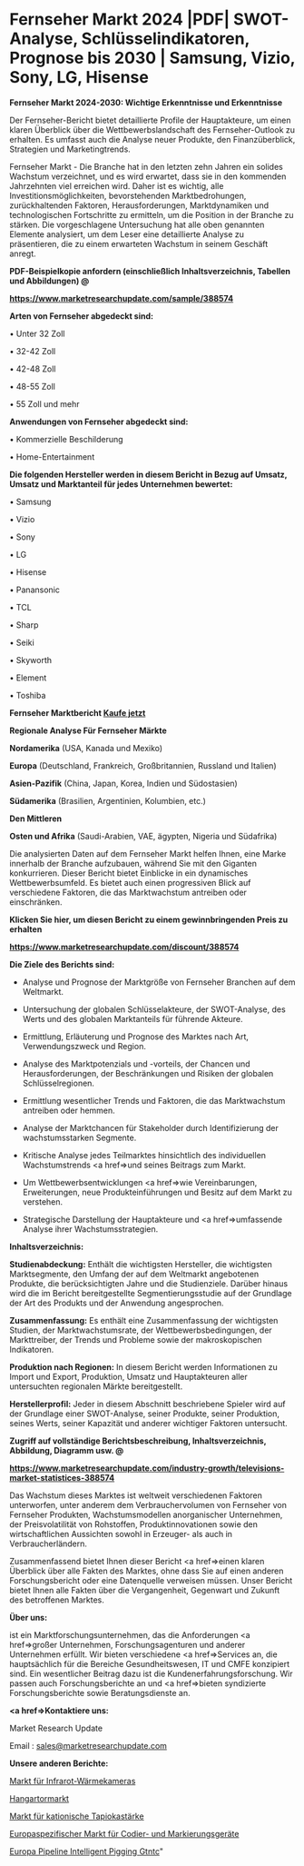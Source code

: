 # Fernseher Markt 2024 |PDF| SWOT-Analyse, Schlüsselindikatoren, Prognose bis 2030 | Samsung, Vizio, Sony, LG, Hisense

<strong>Fernseher Markt 2024-2030: Wichtige Erkenntnisse und Erkenntnisse</strong>

Der Fernseher-Bericht bietet detaillierte Profile der Hauptakteure, um einen klaren Überblick über die Wettbewerbslandschaft des Fernseher-Outlook zu erhalten. Es umfasst auch die Analyse neuer Produkte, den Finanzüberblick, Strategien und Marketingtrends.

Fernseher Markt - Die Branche hat in den letzten zehn Jahren ein solides Wachstum verzeichnet, und es wird erwartet, dass sie in den kommenden Jahrzehnten viel erreichen wird. Daher ist es wichtig, alle Investitionsmöglichkeiten, bevorstehenden Marktbedrohungen, zurückhaltenden Faktoren, Herausforderungen, Marktdynamiken und technologischen Fortschritte zu ermitteln, um die Position in der Branche zu stärken. Die vorgeschlagene Untersuchung hat alle oben genannten Elemente analysiert, um dem Leser eine detaillierte Analyse zu präsentieren, die zu einem erwarteten Wachstum in seinem Geschäft anregt.



<strong><b>PDF-Beispielkopie anfordern (einschließlich Inhaltsverzeichnis, Tabellen und Abbildungen) @ </b></strong>

<strong><a href=https://www.marketresearchupdate.com/sample/388574>

<strong>https://www.marketresearchupdate.com/sample/388574</u></a></strong></strong>



<strong>Arten von Fernseher abgedeckt sind:</strong>

• Unter 32 Zoll

• 32-42 Zoll

• 42-48 Zoll

• 48-55 Zoll

• 55 Zoll und mehr



<strong>Anwendungen von Fernseher abgedeckt sind:</strong>

• Kommerzielle Beschilderung

• Home-Entertainment



<strong>Die folgenden Hersteller werden in diesem Bericht in Bezug auf Umsatz, Umsatz und Marktanteil für jedes Unternehmen bewertet:</strong>

• Samsung

• Vizio

• Sony

• LG

• Hisense

• Panansonic

• TCL

• Sharp

• Seiki

• Skyworth

• Element

• Toshiba



<strong>Fernseher Marktbericht <a href=https://www.marketresearchupdate.com/buynow/388574>Kaufe jetzt</a></strong>



<strong>Regionale Analyse Für Fernseher Märkte</strong>



<strong>Nordamerika</strong> (USA, Kanada und Mexiko)



<strong>Europa</strong> (Deutschland, Frankreich, Großbritannien, Russland und Italien)



<strong>Asien-Pazifik</strong> (China, Japan, Korea, Indien und Südostasien)



<strong>Südamerika</strong> (Brasilien, Argentinien, Kolumbien, etc.)



<strong>Den Mittleren</strong> 

<strong>Osten und Afrika</strong> (Saudi-Arabien, VAE, ägypten, Nigeria und Südafrika)

Die analysierten Daten auf dem Fernseher Markt helfen Ihnen, eine Marke innerhalb der Branche aufzubauen, während Sie mit den Giganten konkurrieren. Dieser Bericht bietet Einblicke in ein dynamisches Wettbewerbsumfeld. Es bietet auch einen progressiven Blick auf verschiedene Faktoren, die das Marktwachstum antreiben oder einschränken.



<strong>Klicken Sie hier, um diesen Bericht zu einem gewinnbringenden Preis zu erhalten
</strong>

<strong><a href=https://www.marketresearchupdate.com/discount/388574>https://www.marketresearchupdate.com/discount/388574</b></u></strong></a>



<strong>Die Ziele des Berichts sind:</strong>

- Analyse und Prognose der Marktgröße von Fernseher Branchen auf dem Weltmarkt.

- Untersuchung der globalen Schlüsselakteure, der SWOT-Analyse, des Werts und des globalen Marktanteils für führende Akteure.

- Ermittlung, Erläuterung und Prognose des Marktes nach Art, Verwendungszweck und Region.

- Analyse des Marktpotenzials und -vorteils, der Chancen und Herausforderungen, der Beschränkungen und Risiken der globalen Schlüsselregionen.

- Ermittlung wesentlicher Trends und Faktoren, die das Marktwachstum antreiben oder hemmen.

- Analyse der Marktchancen für Stakeholder durch Identifizierung der wachstumsstarken Segmente.

- Kritische Analyse jedes Teilmarktes hinsichtlich des individuellen Wachstumstrends <a href=>und</a> seines Beitrags zum Markt.

- Um Wettbewerbsentwicklungen <a href=>wie</a> Vereinbarungen, Erweiterungen, neue Produkteinführungen und Besitz auf dem Markt zu verstehen.

- Strategische Darstellung der Hauptakteure und <a href=>umfas</a>sende Analyse ihrer Wachstumsstrategien.



<strong>Inhaltsverzeichnis:</strong>



<strong>Studienabdeckung:</strong> Enthält die wichtigsten Hersteller, die wichtigsten Marktsegmente, den Umfang der auf dem Weltmarkt angebotenen Produkte, die berücksichtigten Jahre und die Studienziele. Darüber hinaus wird die im Bericht bereitgestellte Segmentierungsstudie auf der Grundlage der Art des Produkts und der Anwendung angesprochen.



<strong>Zusammenfassung:</strong> Es enthält eine Zusammenfassung der wichtigsten Studien, der Marktwachstumsrate, der Wettbewerbsbedingungen, der Markttreiber, der Trends und Probleme sowie der makroskopischen Indikatoren.



<strong>Produktion nach Regionen:</strong> In diesem Bericht werden Informationen zu Import und Export, Produktion, Umsatz und Hauptakteuren aller untersuchten regionalen Märkte bereitgestellt.



<strong>Herstellerprofil:</strong> Jeder in diesem Abschnitt beschriebene Spieler wird auf der Grundlage einer SWOT-Analyse, seiner Produkte, seiner Produktion, seines Werts, seiner Kapazität und anderer wichtiger Faktoren untersucht.



<strong><b>Zugriff auf vollständige Berichtsbeschreibung, Inhaltsverzeichnis, Abbildung, Diagramm usw. @ </b></strong>

<strong><a href=https://www.marketresearchupdate.com/industry-growth/televisions-market-statistices-388574>https://www.marketresearchupdate.com/industry-growth/televisions-market-statistices-388574</a></strong>

Das Wachstum dieses Marktes ist weltweit verschiedenen Faktoren unterworfen, unter anderem dem Verbrauchervolumen von Fernseher von Fernseher Produkten, Wachstumsmodellen anorganischer Unternehmen, der Preisvolatilität von Rohstoffen, Produktinnovationen sowie den wirtschaftlichen Aussichten sowohl in Erzeuger- als auch in Verbraucherländern.

Zusammenfassend bietet Ihnen dieser Bericht <a href=>einen</a> klaren Überblick über alle Fakten des Marktes, ohne dass Sie auf einen anderen Forschungsbericht oder eine Datenquelle verweisen müssen. Unser Bericht bietet Ihnen alle Fakten über die Vergangenheit, Gegenwart und Zukunft des betroffenen Marktes.



<strong>Über uns:</strong>

 ist ein Marktforschungsunternehmen, das die Anforderungen <a href=>großer</a> Unternehmen, Forschungsagenturen und anderer Unternehmen erfüllt. Wir bieten verschiedene <a href=>Services</a> an, die hauptsächlich für die Bereiche Gesundheitswesen, IT und CMFE konzipiert sind. Ein wesentlicher Beitrag dazu ist die Kundenerfahrungsforschung. Wir passen auch Forschungsberichte an und <a href=>bieten</a> syndizierte Forschungsberichte sowie Beratungsdienste an.



<strong><a href=>Kontaktiere uns:</a></strong>

Market Research Update

Email : sales@marketresearchupdate.com



<strong>Unsere anderen Berichte:</strong>

<a href=https://www.linkedin.com/pulse/infrared-thermal-camera-market-2023-what-factors>Markt für Infrarot-Wärmekameras</a>

<a href=https://www.linkedin.com/pulse/hangar-door-market-2023-remarking-enormous>Hangartormarkt</a>

<a href=https://www.linkedin.com/pulse/tapioca-cationic-starch-market-analysis-segment>Markt für kationische Tapiokastärke</a>

<a href=https://www.linkedin.com/pulse/europe-specific-coding-marking-equipment-market>Europaspezifischer Markt für Codier- und Markierungsgeräte</a>

<a href=https://www.linkedin.com/pulse/europe-pipeline-intelligent-pigging-gtntc/>Europa Pipeline Intelligent Pigging Gtntc</a>"
